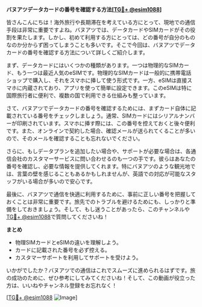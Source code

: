 **バヌアツデータカードの番号を確認する方法[[TG💪+ @esim1088](https://t.me/s/esim1088)]**

皆さんこんにちは！海外旅行や長期滞在を考えている方にとって、現地での通信手段は非常に重要ですよね。バヌアツでは、データカードやSIMカードがその役割を果たします。しかし、初めて利用する方にとっては、どの番号が自分のものなのか分からず困ってしまうことも多いです。そこで今回は、バヌアツでデータカードの番号を確認する方法について詳しくご紹介します。

まず、データカードにはいくつかの種類があります。一つは物理的なSIMカード、もう一つは最近人気のeSIMです。物理的なSIMカードは一般的に携帯電話ショップで購入し、それをスマホに挿して使う形式です。一方、eSIMは直接スマホに内蔵されており、アプリを使って簡単に設定できます。このeSIMは特に国際旅行者に便利で、複数の国で利用できる仕組みも整っています。

さて、バヌアツでデータカードの番号を確認するためには、まずカード自体に記載されている番号をチェックしましょう。通常、SIMカードにはシリアルナンバーが印刷されています。スマホに挿す際には、この番号を控えておくと後々便利です。また、オンラインで契約した場合、確認メールが送られてくることが多いので、そのメールを確認することも忘れないでください。

さらに、もしデータプランを追加したい場合や、サポートが必要な場合は、各通信会社のカスタマーサービスに問い合わせるのも一つの手です。彼らはあなたの番号を確認し、必要な情報を提供してくれます。特にバヌアツのような観光地では、言葉の壁を感じることもあるかもしれませんが、英語での対応が可能なスタッフがいる場合が多いので安心です。

最後に、バヌアツで通信を快適に利用するために、事前に正しい番号を把握しておくことは非常に重要です。旅先でのトラブルを避けるためにも、しっかりと準備をしておきましょう。そして、もし迷うことがあったら、このチャンネルや[TG💪+ @esim1088](https://t.me/s/esim1088)で質問してくださいね！

**まとめ**
- 物理SIMカードとeSIMの違いを理解しよう。
- カードに記載された番号を必ず控える。
- カスタマーサポートを利用してサポートを受けよう。

いかがでしたか？バヌアツでの通信はこれでスムーズに進められるはずです。旅の成功のために、ぜひ参考にしてみてくださいね！そして、この動画が役立った方は、いいねやチャンネル登録をお忘れなく！

[[TG💪+ @esim1088](https://t.me/s/esim1088) ![Image](https://i.postimg.cc/Y0z9fWf4/image.png)]